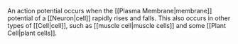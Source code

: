An action potential occurs when the [[Plasma Membrane|membrane]] potential of a [[Neuron|cell]] rapidly rises and falls. This also occurs in other types of [[Cell|cell]], such as [[muscle cell|muscle cells]] and some [[Plant Cell|plant cells]].